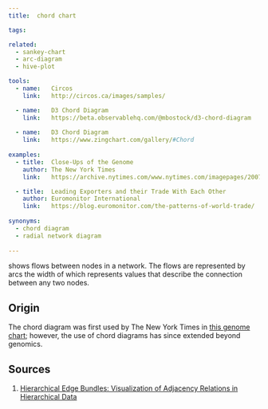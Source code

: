 ```yaml
---
title:  chord chart

tags:

related:
  - sankey-chart
  - arc-diagram
  - hive-plot

tools:
  - name:   Circos
    link:   http://circos.ca/images/samples/

  - name:   D3 Chord Diagram
    link:   https://beta.observablehq.com/@mbostock/d3-chord-diagram
    
  - name:   D3 Chord Diagram
    link:   https://www.zingchart.com/gallery/#Chord
    
examples:
  - title:  Close-Ups of the Genome
    author: The New York Times
    link:   https://archive.nytimes.com/www.nytimes.com/imagepages/2007/01/22/science/20070123_SCI_ILLO.html

  - title:  Leading Exporters and their Trade With Each Other
    author: Euromonitor International
    link:   https://blog.euromonitor.com/the-patterns-of-world-trade/
    
synonyms:
  - chord diagram
  - radial network diagram
  
---
```


shows flows between nodes in a network. The flows are represented by arcs the width of which represents values that describe the connection between any two nodes.

<!--more-->

## Origin 
The chord diagram was first used by The New York Times in [this genome chart](https://archive.nytimes.com/www.nytimes.com/imagepages/2007/01/22/science/20070123_SCI_ILLO.html); however, the use of chord diagrams has since extended beyond genomics.

## Sources
1. [Hierarchical Edge Bundles: Visualization of Adjacency Relations in Hierarchical Data](https://aviz.fr/wiki/uploads/Teaching2014/bundles_infovis.pdf)
